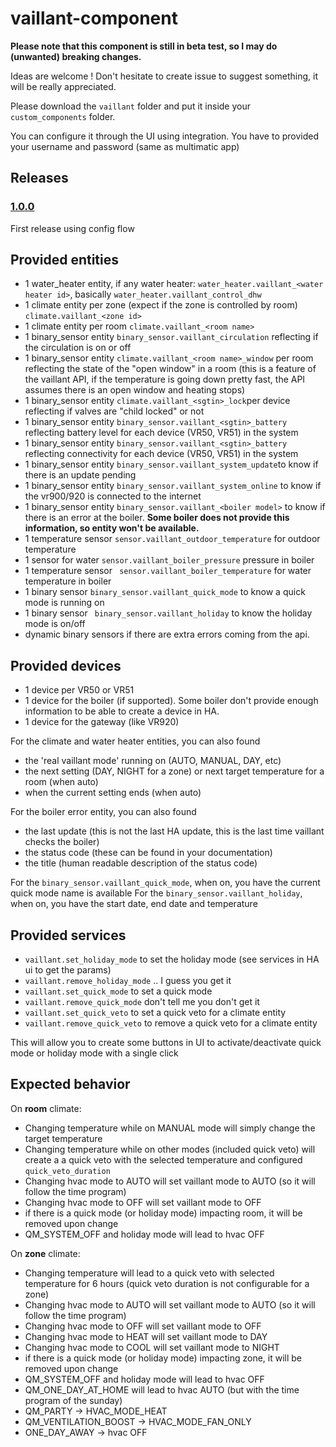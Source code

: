 # vaillant-component

**Please note that this component is still in beta test, so I may do (unwanted) breaking changes.**

Ideas are welcome ! Don't hesitate to create issue to suggest something, it will be really appreciated.

Please download the `vaillant` folder and put it inside your `custom_components` folder.

You can configure it through the UI using integration.
You have to provided your username and password (same as multimatic app)

## Releases
### [1.0.0](https://github.com/thomasgermain/vaillant-component/releases/tag/1.0.0)
First release using config flow


## Provided entities
- 1 water_heater entity, if any water heater: `water_heater.vaillant_<water heater id>`, basically `water_heater.vaillant_control_dhw`
- 1 climate entity per zone (expect if the zone is controlled by room) `climate.vaillant_<zone id>`
- 1 climate entity per room `climate.vaillant_<room name>`
- 1 binary_sensor entity `binary_sensor.vaillant_circulation` reflecting if the circulation is on or off
- 1 binary_sensor entity `climate.vaillant_<room name>_window` per room reflecting the state of the "open window" in a room (this is a feature of the vaillant API, if the temperature is going down pretty fast, the API assumes there is an open window and heating stops)
- 1 binary_sensor entity `climate.vaillant_<sgtin>_lock`per device reflecting if valves are "child locked" or not
- 1 binary_sensor entity `binary_sensor.vaillant_<sgtin>_battery` reflecting battery level for each device (VR50, VR51) in the system
- 1 binary_sensor entity `binary_sensor.vaillant_<sgtin>_battery` reflecting connectivity for each device (VR50, VR51) in the system
- 1 binary_sensor entity `binary_sensor.vaillant_system_update`to know if there is an update pending
- 1 binary_sensor entity `binary_sensor.vaillant_system_online` to know if the vr900/920 is connected to the internet
- 1 binary_sensor entity `binary_sensor.vaillant_<boiler model>` to know if there is an error at the boiler. **Some boiler does not provide this information, so entity won't be available.**
- 1 temperature sensor `sensor.vaillant_outdoor_temperature` for outdoor temperature
- 1 sensor for water `sensor.vaillant_boiler_pressure` pressure in boiler
- 1 temperature sensor ` sensor.vaillant_boiler_temperature` for water temperature in boiler
- 1 binary sensor `binary_sensor.vaillant_quick_mode` to know a quick mode is running on
- 1 binary sensor ` binary_sensor.vaillant_holiday` to know the holiday mode is on/off
- dynamic binary sensors if there are extra errors coming from the api.

## Provided devices
- 1 device per VR50 or VR51
- 1 device for the boiler (if supported). Some boiler don't provide enough information to be able to create a device in HA.
- 1 device for the gateway (like VR920)


For the climate and water heater entities, you can also found 
- the 'real vaillant mode' running on (AUTO, MANUAL, DAY, etc)
- the next setting (DAY, NIGHT for a zone) or next target temperature for a room (when auto)
- when the current setting ends (when auto)

For the boiler error entity, you can also found 
- the last update (this is not the last HA update, this is the last time vaillant checks the boiler)
- the status code (these can be found in your documentation)
- the title (human readable description of the status code)

For the `binary_sensor.vaillant_quick_mode`, when on, you have the current quick mode name is available
For the `binary_sensor.vaillant_holiday`, when on, you have the start date, end date and temperature

## Provided services
- `vaillant.set_holiday_mode` to set the holiday mode (see services in HA ui to get the params)
- `vaillant.remove_holiday_mode` .. I guess you get it
- `vaillant.set_quick_mode` to set a quick mode
- `vaillant.remove_quick_mode` don't tell me you don't get it 
- `vaillant.set_quick_veto` to set a quick veto for a climate entity
- `vaillant.remove_quick_veto` to remove a quick veto for a climate entity

This will allow you to create some buttons in UI to activate/deactivate quick mode or holiday mode with a single click


## Expected behavior

On **room** climate:
- Changing temperature while on MANUAL mode will simply change the target temperature
- Changing temperature while on other modes (included quick veto) will create a a quick veto with the selected temperature and configured `quick_veto_duration`
- Changing hvac mode to AUTO will set vaillant mode to AUTO (so it will follow the time program)
- Changing hvac mode to OFF will set vaillant mode to OFF
- if there is a quick mode (or holiday mode) impacting room, it will be removed upon change
- QM_SYSTEM_OFF and holiday mode will lead to hvac OFF

On **zone** climate:
- Changing temperature will lead to a quick veto with selected temperature for 6 hours (quick veto duration is not configurable for a zone)
- Changing hvac mode to AUTO will set vaillant mode to AUTO (so it will follow the time program)
- Changing hvac mode to OFF will set vaillant mode to OFF
- Changing hvac mode to HEAT will set vaillant mode to DAY
- Changing hvac mode to COOL will set vaillant mode to NIGHT
- if there is a quick mode (or holiday mode) impacting zone, it will be removed upon change
- QM_SYSTEM_OFF and holiday mode will lead to hvac OFF
- QM_ONE_DAY_AT_HOME will lead to hvac AUTO (but with the time program of the sunday)
- QM_PARTY -> HVAC_MODE_HEAT
- QM_VENTILATION_BOOST -> HVAC_MODE_FAN_ONLY
- ONE_DAY_AWAY -> hvac OFF 
